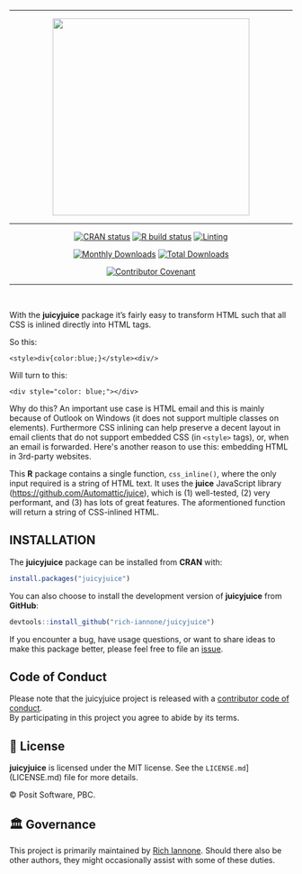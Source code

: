 <div align="center">

<hr style="color:transparent" />
<a href='https://rich-iannone.github.io/juicyjuice/'><img src="man/figures/logo.png" width="350px"/></a>
<hr style="color:transparent"/>
<!-- badges: start -->
<a href="https://cran.r-project.org/package=juicyjuice"><img src="https://www.r-pkg.org/badges/version/juicyjuice" alt="CRAN status" /></a>
<a href="https://github.com/rich-iannone/juicyjuice/actions"><img src="https://github.com/rich-iannone/juicyjuice/workflows/R-CMD-check/badge.svg" alt="R build status" /></a>
<a href="https://github.com/rich-iannone/juicyjuice/actions"><img src="https://github.com/rich-iannone/juicyjuice/workflows/lint/badge.svg" alt="Linting" /></a>

<a href="https://CRAN.R-project.org/package=juicyjuice"><img src="https://cranlogs.r-pkg.org/badges/juicyjuice" alt="Monthly Downloads"></a>
<a href="https://CRAN.R-project.org/package=juicyjuice"><img src="https://cranlogs.r-pkg.org/badges/grand-total/juicyjuice" alt="Total Downloads"></a>

<a href="https://www.contributor-covenant.org/version/2/1/code_of_conduct.html"><img src="https://img.shields.io/badge/Contributor%20Covenant-v2.1%20adopted-ff69b4.svg" alt="Contributor Covenant" /></a>
<!-- badges: end -->
<hr style="color:transparent" />
<br />
</div>

With the **juicyjuice** package it’s fairly easy to transform HTML such that all CSS is inlined directly into HTML tags.

So this:

`<style>div{color:blue;}</style><div/>`

Will turn to this:

`<div style="color: blue;"></div>`

Why do this? An important use case is HTML email and this is mainly because of Outlook on Windows (it does not support multiple classes on elements). Furthermore CSS inlining can help preserve a decent layout in email clients that do not support embedded CSS (in `<style>` tags), or, when an email is forwarded. Here's another reason to use this: embedding HTML in 3rd-party websites. 

This **R** package contains a single function, `css_inline()`, where the only input required is a string of HTML text. It uses the **juice** JavaScript library (https://github.com/Automattic/juice), which is (1) well-tested, (2) very performant, and (3) has lots of great features. The aformentioned function will return a string of CSS-inlined HTML.

## INSTALLATION

The **juicyjuice** package can be installed from **CRAN** with:

``` r
install.packages("juicyjuice")
```

You can also choose to install the development version of **juicyjuice** from
**GitHub**:

``` r
devtools::install_github("rich-iannone/juicyjuice")
```

If you encounter a bug, have usage questions, or want to share ideas to
make this package better, please feel free to file an
[issue](https://github.com/rich-iannone/juicyjuice/issues).

## Code of Conduct

Please note that the juicyjuice project is released with a [contributor code of conduct](https://www.contributor-covenant.org/version/2/1/code_of_conduct.html).<br>By participating in this project you agree to abide by its terms.

## 📄 License

**juicyjuice** is licensed under the MIT license. See the `LICENSE.md`](LICENSE.md) file for more details.

© Posit Software, PBC.

## 🏛️ Governance

This project is primarily maintained by [Rich Iannone](https://twitter.com/riannone). Should there also be other authors, they might occasionally assist with some of these duties.
